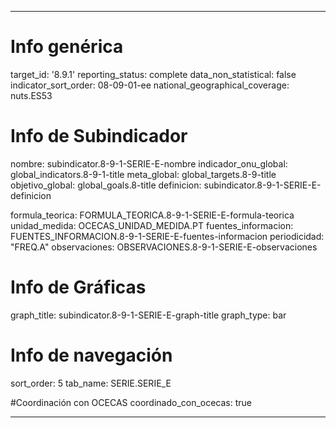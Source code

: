 ---

# Info genérica
target_id: '8.9.1'
reporting_status: complete
data_non_statistical: false
indicator_sort_order: 08-09-01-ee
national_geographical_coverage: nuts.ES53

# Info de Subindicador
nombre: subindicator.8-9-1-SERIE-E-nombre
indicador_onu_global: global_indicators.8-9-1-title
meta_global: global_targets.8-9-title
objetivo_global: global_goals.8-title
definicion: subindicator.8-9-1-SERIE-E-definicion

formula_teorica: FORMULA_TEORICA.8-9-1-SERIE-E-formula-teorica
unidad_medida: OCECAS_UNIDAD_MEDIDA.PT
fuentes_informacion: FUENTES_INFORMACION.8-9-1-SERIE-E-fuentes-informacion
periodicidad: "FREQ.A"
observaciones: OBSERVACIONES.8-9-1-SERIE-E-observaciones

# Info de Gráficas
graph_title: subindicator.8-9-1-SERIE-E-graph-title
graph_type: bar

# Info de navegación
sort_order: 5
tab_name: SERIE.SERIE_E

#Coordinación con OCECAS
coordinado_con_ocecas: true

---